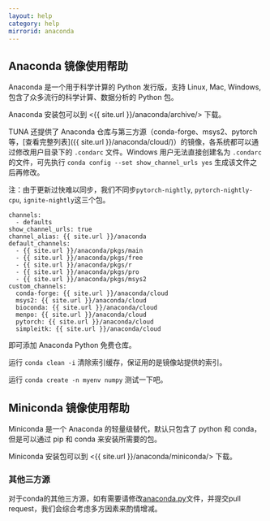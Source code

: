 ```yaml
---
layout: help
category: help
mirrorid: anaconda
---
```


## Anaconda 镜像使用帮助

Anaconda 是一个用于科学计算的 Python 发行版，支持 Linux, Mac, Windows, 包含了众多流行的科学计算、数据分析的 Python 包。

Anaconda 安装包可以到 <{{ site.url }}/anaconda/archive/> 下载。

TUNA 还提供了 Anaconda 仓库与第三方源（conda-forge、msys2、pytorch等，[查看完整列表]({{ site.url }}/anaconda/cloud/)）的镜像，各系统都可以通过修改用户目录下的 `.condarc` 文件。Windows 用户无法直接创建名为 `.condarc` 的文件，可先执行 `conda config --set show_channel_urls yes` 生成该文件之后再修改。

注：由于更新过快难以同步，我们不同步`pytorch-nightly`, `pytorch-nightly-cpu`, `ignite-nightly`这三个包。

```
channels:
  - defaults
show_channel_urls: true
channel_alias: {{ site.url }}/anaconda
default_channels:
  - {{ site.url }}/anaconda/pkgs/main
  - {{ site.url }}/anaconda/pkgs/free
  - {{ site.url }}/anaconda/pkgs/r
  - {{ site.url }}/anaconda/pkgs/pro
  - {{ site.url }}/anaconda/pkgs/msys2
custom_channels:
  conda-forge: {{ site.url }}/anaconda/cloud
  msys2: {{ site.url }}/anaconda/cloud
  bioconda: {{ site.url }}/anaconda/cloud
  menpo: {{ site.url }}/anaconda/cloud
  pytorch: {{ site.url }}/anaconda/cloud
  simpleitk: {{ site.url }}/anaconda/cloud
```

即可添加 Anaconda Python 免费仓库。

运行 `conda clean -i` 清除索引缓存，保证用的是镜像站提供的索引。

运行 `conda create -n myenv numpy` 测试一下吧。

## Miniconda 镜像使用帮助

Miniconda 是一个 Anaconda 的轻量级替代，默认只包含了 python 和 conda，但是可以通过 pip 和 conda 来安装所需要的包。

Miniconda 安装包可以到 <{{ site.url }}/anaconda/miniconda/> 下载。

### 其他三方源

对于conda的其他三方源，如有需要请修改[anaconda.py](https://github.com/tuna/tunasync-scripts/blob/master/anaconda.py)文件，并提交pull request，我们会综合考虑多方因素来酌情增减。
